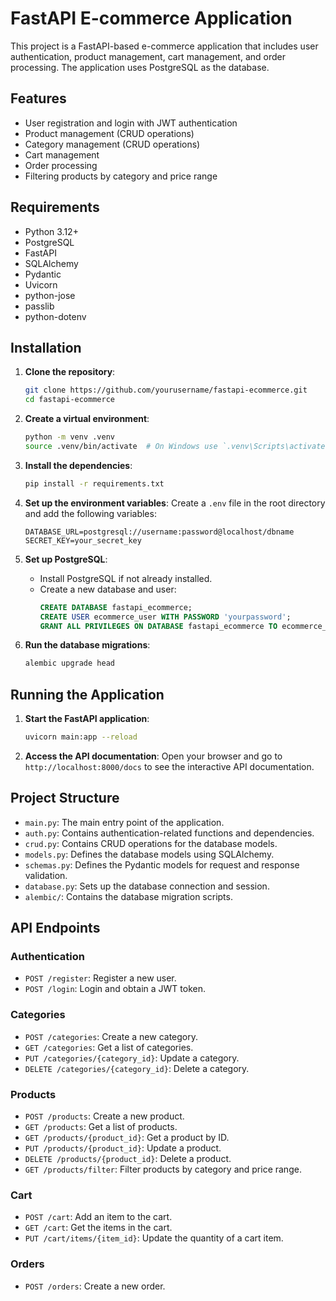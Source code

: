 # FastAPI E-commerce Application

This project is a FastAPI-based e-commerce application that includes user authentication, product management, cart management, and order processing. The application uses PostgreSQL as the database.

## Features

- User registration and login with JWT authentication
- Product management (CRUD operations)
- Category management (CRUD operations)
- Cart management
- Order processing
- Filtering products by category and price range

## Requirements

- Python 3.12+
- PostgreSQL
- FastAPI
- SQLAlchemy
- Pydantic
- Uvicorn
- python-jose
- passlib
- python-dotenv

## Installation

1. **Clone the repository**:
    ```bash
    git clone https://github.com/yourusername/fastapi-ecommerce.git
    cd fastapi-ecommerce
    ```

2. **Create a virtual environment**:
    ```bash
    python -m venv .venv
    source .venv/bin/activate  # On Windows use `.venv\Scripts\activate`
    ```

3. **Install the dependencies**:
    ```bash
    pip install -r requirements.txt
    ```

4. **Set up the environment variables**:
    Create a `.env` file in the root directory and add the following variables:
    ```env
    DATABASE_URL=postgresql://username:password@localhost/dbname
    SECRET_KEY=your_secret_key
    ```

5. **Set up PostgreSQL**:
    - Install PostgreSQL if not already installed.
    - Create a new database and user:
        ```sql
        CREATE DATABASE fastapi_ecommerce;
        CREATE USER ecommerce_user WITH PASSWORD 'yourpassword';
        GRANT ALL PRIVILEGES ON DATABASE fastapi_ecommerce TO ecommerce_user;
        ```

6. **Run the database migrations**:
    ```bash
    alembic upgrade head
    ```

## Running the Application

1. **Start the FastAPI application**:
    ```bash
    uvicorn main:app --reload
    ```

2. **Access the API documentation**:
    Open your browser and go to `http://localhost:8000/docs` to see the interactive API documentation.

## Project Structure

- `main.py`: The main entry point of the application.
- `auth.py`: Contains authentication-related functions and dependencies.
- `crud.py`: Contains CRUD operations for the database models.
- `models.py`: Defines the database models using SQLAlchemy.
- `schemas.py`: Defines the Pydantic models for request and response validation.
- `database.py`: Sets up the database connection and session.
- `alembic/`: Contains the database migration scripts.

## API Endpoints

### Authentication

- `POST /register`: Register a new user.
- `POST /login`: Login and obtain a JWT token.

### Categories

- `POST /categories`: Create a new category.
- `GET /categories`: Get a list of categories.
- `PUT /categories/{category_id}`: Update a category.
- `DELETE /categories/{category_id}`: Delete a category.

### Products

- `POST /products`: Create a new product.
- `GET /products`: Get a list of products.
- `GET /products/{product_id}`: Get a product by ID.
- `PUT /products/{product_id}`: Update a product.
- `DELETE /products/{product_id}`: Delete a product.
- `GET /products/filter`: Filter products by category and price range.

### Cart

- `POST /cart`: Add an item to the cart.
- `GET /cart`: Get the items in the cart.
- `PUT /cart/items/{item_id}`: Update the quantity of a cart item.

### Orders

- `POST /orders`: Create a new order.
